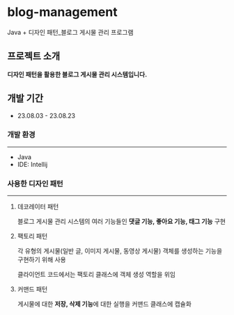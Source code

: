 # blog-management
Java + 디자인 패턴_블로그 게시물 관리 프로그램

## 프로젝트 소개
**디자인 패턴을 활용한 블로그 게시물 관리 시스템입니다.**

## 개발 기간
- 23.08.03 - 23.08.23

### 개발 환경

---
- Java
- IDE: Intellij

### 사용한 디자인 패턴

---
1. 데코레이터 패턴

    블로그 게시물 관리 시스템의 여러 기능들인
    **댓글 기능, 좋아요 기능, 태그 기능** 구현


2. 팩토리 패턴

    각 유형의 게시물(일반 글, 이미지 게시물, 동영상 게시물) 객체를
    생성하는 기능을 구현하기 위해 사용

    클라이언트 코드에서는 팩토리 클래스에 객체 생성 역할을 위임


3. 커맨드 패턴
    
    게시물에 대한 **저장, 삭제 기능**에 대한 실행을 커맨드 클래스에 캡슐화